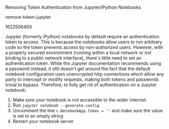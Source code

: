 Removing Token Authentication from Jupyter/iPython Notebooks

remove-token-jupyter

1622506400

Jupyter (formerly iPython) notebooks by default require an authentication token
to access.  This is because the notebooks allow users to run arbitrary code so
the token prevents access by non-authorized users.  However, with a properly
secured environment (running within a local network or not binding to a public
network interface), there's little need to set an authentication token.  While
the Jupyter documentation recommends using a password instead, it still doesn't
get around the fact that the default notebook configuration uses unencrypted http
connections which allow any party to intercept or modify requests, making both
tokens and passwords trivial to bypass.  Therefore, to fully get rid of
authentication on a Jupyter notebook:

1.  Make sure your notebook is not accessible to the wider internet.
2.  Run `jupyter notebook --generate-config`
3.  Uncomment the line `c.NotebookApp.token = ''` and make sure the value is set to an empty string
4.  Restart your notebook server
